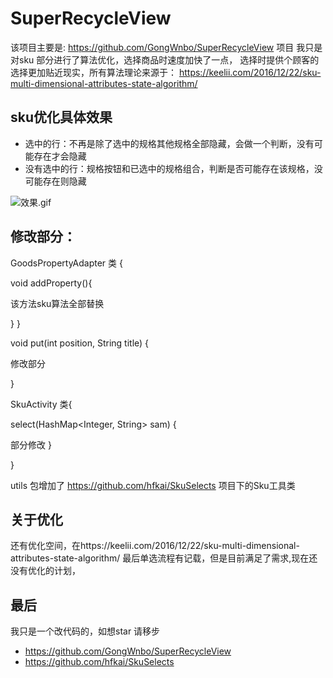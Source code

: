 # SuperRecycleView

该项目主要是: https://github.com/GongWnbo/SuperRecycleView 项目
我只是对sku 部分进行了算法优化，选择商品时速度加快了一点，
选择时提供个顾客的选择更加贴近现实，所有算法理论来源于：
https://keelii.com/2016/12/22/sku-multi-dimensional-attributes-state-algorithm/
## sku优化具体效果
+ 选中的行：不再是除了选中的规格其他规格全部隐藏，会做一个判断，没有可能存在才会隐藏
+ 没有选中的行：规格按钮和已选中的规格组合，判断是否可能存在该规格，没可能存在则隐藏

![效果.gif](https://upload-images.jianshu.io/upload_images/11024618-1de60ede01dca802.gif?imageMogr2/auto-orient/strip)
## 修改部分：

  GoodsPropertyAdapter 类 {

  void addProperty(){

  该方法sku算法全部替换

  }
  }

  void put(int position, String title) {

  修改部分

  }


  SkuActivity 类{

  select(HashMap<Integer, String> sam) {

   部分修改
   }

  }


  utils 包增加了 https://github.com/hfkai/SkuSelects 项目下的Sku工具类

## 关于优化
  还有优化空间，在https://keelii.com/2016/12/22/sku-multi-dimensional-attributes-state-algorithm/
最后单选流程有记载，但是目前满足了需求,现在还没有优化的计划，

## 最后

我只是一个改代码的，如想star 请移步
+ https://github.com/GongWnbo/SuperRecycleView
+ https://github.com/hfkai/SkuSelects



